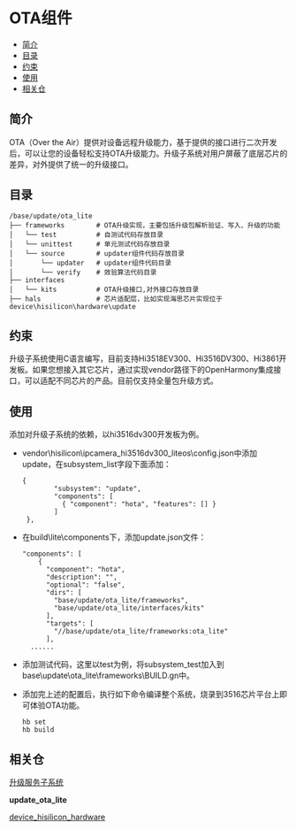 # OTA组件<a name="ZH-CN_TOPIC_0000001078451366"></a>

-   [简介](#section11660541593)
-   [目录](#section1464106163817)
-   [约束](#section1718733212019)
-   [使用](#section18867101215181)
-   [相关仓](#section68521336131912)

## 简介<a name="section11660541593"></a>

OTA（Over the Air）提供对设备远程升级能力，基于提供的接口进行二次开发后，可以让您的设备轻松支持OTA升级能力。升级子系统对用户屏蔽了底层芯片的差异，对外提供了统一的升级接口。

## 目录<a name="section1464106163817"></a>

```
/base/update/ota_lite
├── frameworks        # OTA升级实现，主要包括升级包解析验证、写入、升级的功能
│   └── test          # 自测试代码存放目录
│   └── unittest      # 单元测试代码存放目录
│   └── source        # updater组件代码存放目录
│       └── updater   # updater组件代码目录
│       └── verify    # 效验算法代码目录
├── interfaces
│   └── kits          # OTA升级接口,对外接口存放目录
├── hals              # 芯片适配层，比如实现海思芯片实现位于device\hisilicon\hardware\update
```

## 约束<a name="section1718733212019"></a>

升级子系统使用C语言编写，目前支持Hi3518EV300、Hi3516DV300、Hi3861开发板。如果您想接入其它芯片，通过实现vendor路径下的OpenHarmony集成接口，可以适配不同芯片的产品。目前仅支持全量包升级方式。

## 使用<a name="section18867101215181"></a>

添加对升级子系统的依赖，以hi3516dv300开发板为例。

-   vendor\\hisilicon\\ipcamera\_hi3516dv300\_liteos\\config.json中添加update，在subsystem\_list字段下面添加：

    ```
    {
            "subsystem": "update",
            "components": [
              { "component": "hota", "features": [] }
            ]
     },
    ```


-   在build\\lite\\components下，添加update.json文件：

    ```
    "components": [
        {
          "component": "hota",
          "description": "",
          "optional": "false",
          "dirs": [
            "base/update/ota_lite/frameworks",
            "base/update/ota_lite/interfaces/kits"
          ],
          "targets": [
            "//base/update/ota_lite/frameworks:ota_lite"
          ],
      ......
    ```


-   添加测试代码，这里以test为例，将subsystem\_test加入到base\\update\\ota\_lite\\frameworks\\BUILD.gn中。

-   添加完上述的配置后，执行如下命令编译整个系统，烧录到3516芯片平台上即可体验OTA功能。

    ```
    hb set
    hb build
    ```


## 相关仓<a name="section68521336131912"></a>

[升级服务子系统](https://gitee.com/openharmony/docs/blob/master/zh-cn/readme/%E5%8D%87%E7%BA%A7%E6%9C%8D%E5%8A%A1%E5%AD%90%E7%B3%BB%E7%BB%9F.md)

**update\_ota\_lite**

[device\_hisilicon\_hardware](https://gitee.com/openharmony/device_hisilicon_hardware)

